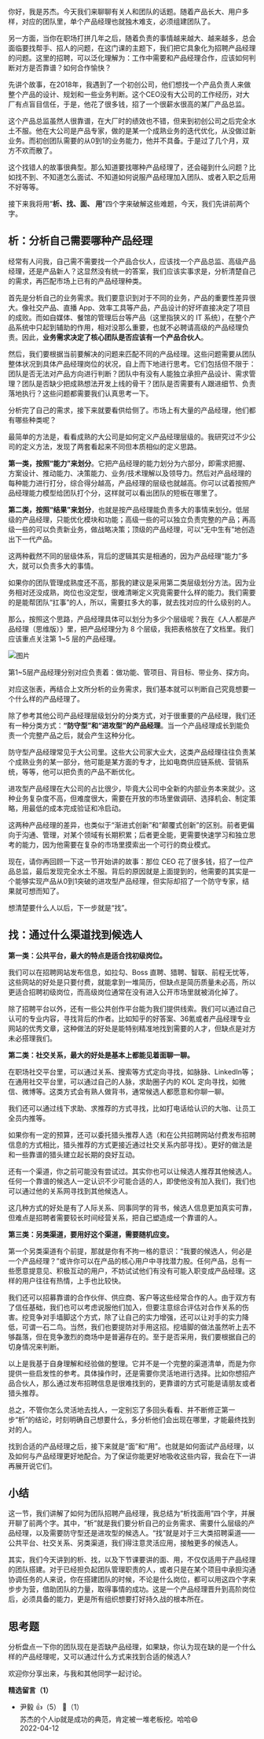 你好，我是苏杰。今天我们来聊聊有关人和团队的话题。随着产品长大、用户多样，对应的团队里，单个产品经理也就独木难支，必须组建团队了。

另一方面，当你在职场打拼几年之后，随着负责的事情越来越大、越来越多，总会面临要找帮手、招人的问题，在这门课的主题下，我们把它具象化为招聘产品经理的问题。这里的招聘，可以泛化理解为：工作中需要和产品经理合作，应该如何判断对方是否靠谱？如何合作愉快？

先讲个故事，在2018年，我遇到了一个初创公司，他们想找一个产品负责人来做整个产品的设计、规划和一些业务判断。这个CEO没有大公司的工作经历，对大厂有点盲目信任，于是，他花了很多钱，招了一个很薪水很高的某厂产品总监。

这个产品总监虽然人很靠谱，在大厂时的绩效也不错，但来到初创公司之后完全水土不服。他在大公司是产品专家，做的是某一个成熟业务的迭代优化，从没做过新业务。而初创团队需要的从0到1的业务能力，他并不具备。于是过了几个月，双方不欢而散了。

这个找错人的故事很典型。那么知道要找哪种产品经理了，还会碰到什么问题？比如找不到、不知道怎么面试、不知道如何说服产品经理加入团队、或者入职之后用不好等等。

接下来我将用“**析、找、面、 用**”四个字来破解这些难题，今天，我们先讲前两个字。

## **析：分析自己需要哪种产品经理**

经常有人问我，自己需不需要找一个产品合伙人，应该找一个产品总监、高级产品经理，还是产品新人？这显然没有统一的答案，我们应该实事求是，分析清楚自己的需求，再匹配市场上已有的产品经理种类。

首先是分析自己的业务需求。我们要意识到对于不同的业务，产品的重要性差异很大。像社交产品、直播 App、效率工具等产品，产品设计的好坏直接决定了项目的成败。而如自媒体、餐馆的管理后台等产品（这里指狭义的 IT 系统），在整个产品系统中只起到辅助的作用，相对没那么重要，也就不必聘请高级的产品经理负责。因此，**业务需求决定了核心团队是否应该有一个产品合伙人**。

然后，我们要根据当前要解决的问题来匹配不同的产品经理。这些问题需要从团队整体状况到具体产品经理岗位的状况，自上而下地进行思考。它们包括但不限于：团队是否无法对产品方向进行判断？团队中有没有人能独立承担产品设计、需求管理？团队是否缺少把成熟想法开发上线的骨干？团队是否需要有人跟进细节、负责落地执行？这些问题都需要我们认真思考一下。

分析完了自己的需求，接下来就要看供给侧了。市场上有大量的产品经理，他们都有哪些种类呢？

最简单的方法是，看看成熟的大公司是如何定义产品经理层级的。我研究过不少公司的定义方法，发现了两套看起来不同但本质相似的定义思路。

**第一类，按照“能力”来划分**。它把产品经理的能力划分为六部分，即需求把握、方案设计、推动能力、决策能力、业务/技术理解以及领导力。然后对产品经理的每种能力进行打分，综合得分越高，产品经理的层级也就越高。你可以试着按照产品经理能力模型给团队打个分，这样就可以看出团队的短板在哪里了。

**第二类，按照“结果”来划分**，也就是按产品经理能负责多大的事情来划分。低层级的产品经理，只能优化模块和功能；高级一些的可以独立负责完整的产品；再高级一些的可以负责新业务，做战略决策；顶级的产品经理，可以“无中生有”地创造出下一代产品。

这两种截然不同的层级体系，背后的逻辑其实是相通的，因为产品经理“能力”多大，就可以负责多大的事情。

如果你的团队管理成熟度还不高，那我的建议是采用第二类层级划分方法。因为业务相对还没成熟，岗位也没定型，很难清晰定义究竟需要什么样的能力。我们需要的是能帮团队“扛事”的人，所以，需要扛多大的事，就去找对应的什么级别的人。

那么，按照这个思路，产品经理具体可以划分为多少个层级呢？我在《人人都是产品经理（思维版）》里，把产品经理分为 8 个层级，我把表格放在了文档里。我们应该重点关注第 1~5 层的产品经理。

![图片](https://static001.geekbang.org/resource/image/4f/8a/4ff550e46a8d4dd91e19ca9aa623888a.jpg?wh=1920x1112)

第1~5层产品经理分别对应负责着：做功能、管项目、背目标、带业务、探方向。

对应这张表，再结合上文所分析的业务需求，我们基本就可以判断自己究竟想要一个什么样的产品经理了。

除了参考其他公司产品经理层级划分的分类方式，对于很重要的产品经理，我们还有一种分类方式：**“防守型”和“进攻型”的产品经理**。当一个产品经理成长到能负责一个完整产品之后，就会产生这种分化。

防守型产品经理常见于大公司里。这些大公司家大业大，这类产品经理往往负责某个成熟业务的某一部分，他可能是某方面的专才，比如电商供应链系统、营销系统，等等，他可以把负责的产品不断优化。

进攻型产品经理在大公司的占比很少，毕竟大公司中全新的内部业务本来就少。这种业务复杂度不高，但难度很大，需要在开放的市场里做调研、选择机会、制定策略，用最低的成本完成验证和冷启动。

这两种产品经理的差异，也类似于“渐进式创新”和“颠覆式创新”的区别。前者更偏向于沟通、管理，对某个领域有长期积累；后者更全能，更需要快速学习和独立思考的能力，因为他需要在复杂的市场里摸索出一个可行的商业模式。

现在，请你再回顾一下这一节开始讲的故事：那位 CEO 花了很多钱，招了一位产品总监，最后发现完全水土不服。背后的原因就是上面提到的，他需要的其实是一个能够实现产品从0到1突破的进攻型产品经理，但实际却招了一个防守专家，结果就可想而知了。

想清楚要什么人以后，下一步就是“找”。

## **找：通过什么渠道找到候选人**

**第一类：公共平台，最大的特点是适合找初级岗位。**

我们可以在招聘网站发布信息，如拉勾、Boss 直聘、猎聘、智联、前程无忧等，这些网站的好处是只要付费，就能拿到一堆简历，但缺点是简历质量未必高，所以更适合招聘初级岗位，而高级岗位通常在没有进入公开市场里就被消化掉了。

除了招聘平台以外，还有一些公共创作平台能为我们提供线索。我们可以通过自己认可的专业内容，寻找背后的作者。比如知乎的好答案、36氪或者产品经理专业网站的优秀文章，这种做法的好处是能特别精准地找到需要的人才，但缺点是对方未必搭理我们。

**第二类：社交关系，最大的好处是基本上都能见着面聊一聊。**

在职场社交平台里，可以通过关系、搜索等方式定向寻找，如脉脉、LinkedIn等；在通用社交平台里，可以通过自己的人脉，求助圈子内的 KOL 定向寻找，如微信、微博等。这类方式会有熟人做背书，通常候选人都愿意和你聊一聊。

我们还可以通过线下求助、求推荐的方式寻找，比如打电话给认识的大咖、让员工全员内推等。

如果你有一定的预算，还可以委托猎头推荐人选（和在公共招聘网站付费发布招聘信息的方式相比，猎头推荐的方式更接近通过社交关系内部寻找）。更好的做法是和一些靠谱的猎头建立起长期的良好互动。

还有一个渠道，你之前可能没有尝试过。其实你也可以让候选人推荐其他候选人。任何一个靠谱的候选人一定认识不少可能合适的人，即使他没有加入我们，我们也可以通过他的关系网寻找到其他候选人。

这几种方式的好处是有了人际关系、同事同学的背书，候选人信息更加真实可靠，但难点是招聘者需要较长时间经营关系，把自己塑造成一个靠谱的人。

**第三类：另类渠道，要用好这个渠道，需要随机应变。**

第一个另类渠道有个前提，那就是你有不拘一格的意识：“我要的候选人，何必是一个产品经理？”或许你可以在产品的核心用户中寻找潜力股。任何产品，总有一些愿意提意见、积极互动的用户，不妨试试他们有没有可能入职变成产品经理。这样的用户往往有热情，上手也比较快。

我们还可以招募靠谱的合作伙伴、供应商、客户等这些经常合作的人。由于双方有了信任基础，我们也可以考虑说服他们加入，但要注意综合评估对合作关系的伤害。挖竞争对手墙脚这个方式，除了让自己的实力增强，还可以让对手的实力降低，可谓一石二鸟。当然，我们也要提防对手用这招。挖墙脚的做法虽然听上去不够磊落，但在竞争激烈的商场中是普遍存在的。至于是否采用，我们要根据自己的切身情况来判断。

以上是我基于自身理解和经验做的整理。它并不是一个完整的渠道清单，而是为你提供一些启发性的参考。具体操作时，还是需要你灵活地进行选择。比如你想招产品合伙人，那么通过发布招聘信息是很难找到的，更靠谱的方式可能是请朋友或者猎头推荐。

总之，不管你怎么灵活地去找人，一定别忘了多回头看看、并不断修正第一步“析”的结论，时刻明确自己想要什么，多分析他们会出现在哪里，才能最终找到对的人。

找到合适的产品经理之后，接下来就是“面”和“用”。也就是如何面试产品经理，以及如何与产品经理更好地配合。为了保证你能更好地吸收这些内容，我会在下一讲再展开说它们。

## 小结

这一节，我们讲解了如何为团队招聘产品经理，我总结为“析找面用”四个字，并展开聊了前两个字。其中，“析”就是我们要分析自己的业务需求、需要什么层级的产品经理，以及需要防守型还是进攻型的候选人。“找”就是对于三大类招聘渠道——公共平台、社交关系、另类渠道，我们得注意灵活应用，接触更多的候选人。

其实，我们今天讲到的析、找，以及下节课要讲的面、用，不仅仅适用于产品经理的团队搭建。对于已经担负起团队管理职责的人，或者只是在某个项目中承担沟通协调任务的人来说，你在搭建团队的时候，不论是什么岗位，都可以用这四个字来步步为营，借助团队的力量，取得事情的成功。这是一个产品经理晋升到高阶岗位后，必须具备的能力，更是所有组织想要打好持久战的根本所在。

## 思考题

分析盘点一下你的团队现在是否缺产品经理，如果缺，你认为现在缺的是一个什么样的产品经理呢，又可以通过什么方式来找到合适的候选人?

欢迎你分享出来，与我和其他同学一起讨论。
<div><strong>精选留言（1）</strong></div><ul>
<li><span>尹毅</span> 👍（5） 💬（1）<div>苏杰的个人ip就是成功的典范，肯定被一堆老板挖。哈哈😄</div>2022-04-12</li><br/>
</ul>